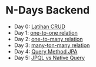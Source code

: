 # N-Days Backend

- Day 0: [Latihan CRUD](./Documentation/day-0.md)
- Day 1: [one-to-one relation](./Documentation/day-1.md)
- Day 2: [one-to-many relation](./Documentation/day-2.md)
- Day 3: [many-ton-many relation](./Documentation/day-3.md)
- Day 4: [Query Method JPA](./Documentation/day-4.md)
- Day 5: [JPQL vs Native Query](./Documentation/day-5.md)